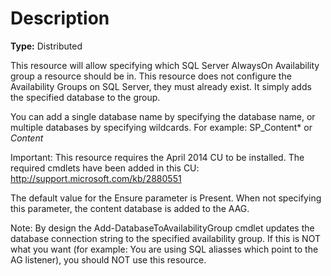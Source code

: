 # Description

**Type:** Distributed

This resource will allow specifying which SQL Server AlwaysOn Availability
group a resource should be in. This resource does not configure the
Availability Groups on SQL Server, they must already exist. It simply adds
the specified database to the group.

You can add a single database name by specifying the database name, or
multiple databases by specifying wildcards. For example:
SP_Content* or *Content*

Important:
This resource requires the April 2014 CU to be installed. The required
cmdlets have been added in this CU: http://support.microsoft.com/kb/2880551

The default value for the Ensure parameter is Present. When not specifying this
parameter, the content database is added to the AAG.

Note:
By design the Add-DatabaseToAvailabilityGroup cmdlet updates the database
connection string to the specified availability group. If this is NOT what
you want (for example: You are using SQL aliasses which point to the AG
listener), you should NOT use this resource.

